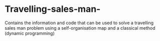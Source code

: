 # Travelling-sales-man-
Contains the information and code that can be used to solve a travelling sales man problem using a self-organisation map and a classical method (dynamic programming)
